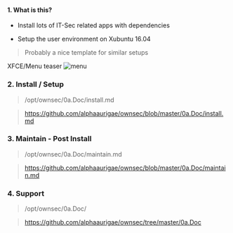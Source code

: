 #### 1. What is this?

- Install lots of IT-Sec related apps with dependencies

- Setup the user environment on Xubuntu 16.04 

> Probably a nice template for similar setups

XFCE/Menu teaser
![menu](https://i.imgur.com/YrUN4EW.png)


### 2. Install / Setup

> /opt/ownsec/0a.Doc/install.md

> https://github.com/alphaaurigae/ownsec/blob/master/0a.Doc/install.md


### 3. Maintain - Post Install

> /opt/ownsec/0a.Doc/maintain.md

> https://github.com/alphaaurigae/ownsec/blob/master/0a.Doc/maintain.md


### 4. Support

> /opt/ownsec/0a.Doc/

> https://github.com/alphaaurigae/ownsec/tree/master/0a.Doc
